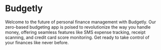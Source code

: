 # Budgetly
Welcome to the future of personal finance management with Budgetly. Our zero-based budgeting app is poised to revolutionize the way you handle money, offering seamless features like SMS expense tracking, receipt scanning, and credit card score monitoring. Get ready to take control of your finances like never before.
